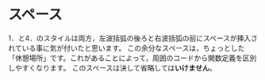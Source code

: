 スペース
========

1．と4．のスタイルは両方，左波括弧の後ろと右波括弧の前にスペースが挿入されている事に気が付いたと思います。
この余分なスペースは，ちょっとした「休憩場所」です。これがあることによって，周囲のコードから関数定義を区別しやすくなります。
このスペースは決して省略しては**いけません**。
